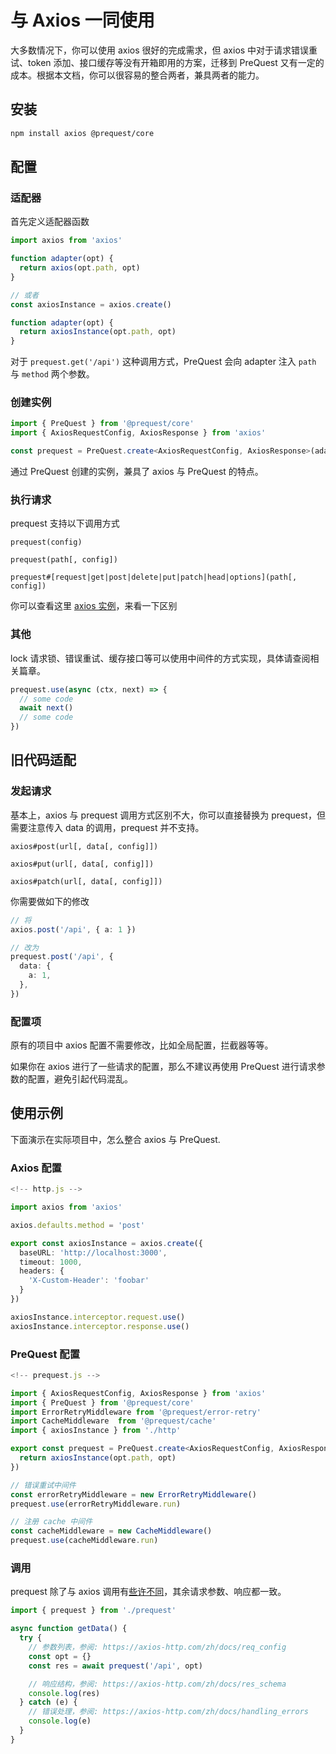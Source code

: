 # 与 Axios 一同使用

大多数情况下，你可以使用 axios 很好的完成需求，但 axios 中对于请求错误重试、token 添加、接口缓存等没有开箱即用的方案，迁移到 PreQuest 又有一定的成本。根据本文档，你可以很容易的整合两者，兼具两者的能力。

## 安装

```bash
npm install axios @prequest/core
```

## 配置

### 适配器

首先定义适配器函数

```ts
import axios from 'axios'

function adapter(opt) {
  return axios(opt.path, opt)
}

// 或者
const axiosInstance = axios.create()

function adapter(opt) {
  return axiosInstance(opt.path, opt)
}
```

对于 `prequest.get('/api')` 这种调用方式，PreQuest 会向 adapter 注入 `path` 与 `method` 两个参数。

### 创建实例

```ts
import { PreQuest } from '@prequest/core'
import { AxiosRequestConfig, AxiosResponse } from 'axios'

const prequest = PreQuest.create<AxiosRequestConfig, AxiosResponse>(adapter)
```

通过 PreQuest 创建的实例，兼具了 axios 与 PreQuest 的特点。

### 执行请求

prequest 支持以下调用方式

```text
prequest(config)

prequest(path[, config])

prequest#[request|get|post|delete|put|patch|head|options](path[, config])
```

你可以查看这里 [axios 实例](https://axios-http.com/zh/docs/instance)，来看一下区别

### 其他

lock 请求锁、错误重试、缓存接口等可以使用中间件的方式实现，具体请查阅相关篇章。

```ts
prequest.use(async (ctx, next) => {
  // some code
  await next()
  // some code
})
```

## 旧代码适配

### 发起请求

基本上，axios 与 prequest 调用方式区别不大，你可以直接替换为 prequest，但需要注意传入 data 的调用，prequest 并不支持。

```text
axios#post(url[, data[, config]])

axios#put(url[, data[, config]])

axios#patch(url[, data[, config]])
```

你需要做如下的修改

```ts
// 将
axios.post('/api', { a: 1 })

// 改为
prequest.post('/api', {
  data: {
    a: 1,
  },
})
```

### 配置项

原有的项目中 axios 配置不需要修改，比如全局配置，拦截器等等。

如果你在 axios 进行了一些请求的配置，那么不建议再使用 PreQuest 进行请求参数的配置，避免引起代码混乱。

## 使用示例

下面演示在实际项目中，怎么整合 axios 与 PreQuest.

### Axios 配置

```ts
<!-- http.js -->

import axios from 'axios'

axios.defaults.method = 'post'

export const axiosInstance = axios.create({
  baseURL: 'http://localhost:3000',
  timeout: 1000,
  headers: {
    'X-Custom-Header': 'foobar'
  }
})

axiosInstance.interceptor.request.use()
axiosInstance.interceptor.response.use()
```

### PreQuest 配置

```ts
<!-- prequest.js -->

import { AxiosRequestConfig, AxiosResponse } from 'axios'
import { PreQuest } from '@prequest/core'
import ErrorRetryMiddleware from '@prequest/error-retry'
import CacheMiddleware  from '@prequest/cache'
import { axiosInstance } from './http'

export const prequest = PreQuest.create<AxiosRequestConfig, AxiosResponse>(opt => {
  return axiosInstance(opt.path, opt)
})

// 错误重试中间件
const errorRetryMiddleware = new ErrorRetryMiddleware()
prequest.use(errorRetryMiddleware.run)

// 注册 cache 中间件
const cacheMiddleware = new CacheMiddleware()
prequest.use(cacheMiddleware.run)
```

### 调用

prequest 除了与 axios 调用有[些许不同](#发起请求)，其余请求参数、响应都一致。

```ts
import { prequest } from './prequest'

async function getData() {
  try {
    // 参数列表，参阅: https://axios-http.com/zh/docs/req_config
    const opt = {}
    const res = await prequest('/api', opt)

    // 响应结构，参阅: https://axios-http.com/zh/docs/res_schema
    console.log(res)
  } catch (e) {
    // 错误处理，参阅: https://axios-http.com/zh/docs/handling_errors
    console.log(e)
  }
}
```
